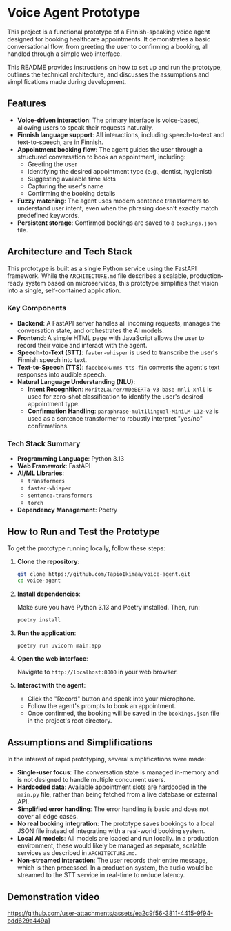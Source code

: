 # Voice Agent Prototype

This project is a functional prototype of a Finnish-speaking voice agent designed for booking healthcare appointments. It demonstrates a basic conversational flow, from greeting the user to confirming a booking, all handled through a simple web interface.

This README provides instructions on how to set up and run the prototype, outlines the technical architecture, and discusses the assumptions and simplifications made during development.

## Features

- **Voice-driven interaction**: The primary interface is voice-based, allowing users to speak their requests naturally.
- **Finnish language support**: All interactions, including speech-to-text and text-to-speech, are in Finnish.
- **Appointment booking flow**: The agent guides the user through a structured conversation to book an appointment, including:
    - Greeting the user
    - Identifying the desired appointment type (e.g., dentist, hygienist)
    - Suggesting available time slots
    - Capturing the user's name
    - Confirming the booking details
- **Fuzzy matching**: The agent uses modern sentence transformers to understand user intent, even when the phrasing doesn't exactly match predefined keywords.
- **Persistent storage**: Confirmed bookings are saved to a `bookings.json` file.

## Architecture and Tech Stack

This prototype is built as a single Python service using the FastAPI framework. While the `ARCHITECTURE.md` file describes a scalable, production-ready system based on microservices, this prototype simplifies that vision into a single, self-contained application.

### Key Components

- **Backend**: A FastAPI server handles all incoming requests, manages the conversation state, and orchestrates the AI models.
- **Frontend**: A simple HTML page with JavaScript allows the user to record their voice and interact with the agent.
- **Speech-to-Text (STT)**: `faster-whisper` is used to transcribe the user's Finnish speech into text.
- **Text-to-Speech (TTS)**: `facebook/mms-tts-fin` converts the agent's text responses into audible speech.
- **Natural Language Understanding (NLU)**:
    - **Intent Recognition**: `MoritzLaurer/mDeBERTa-v3-base-mnli-xnli` is used for zero-shot classification to identify the user's desired appointment type.
    - **Confirmation Handling**: `paraphrase-multilingual-MiniLM-L12-v2` is used as a sentence transformer to robustly interpret "yes/no" confirmations.

### Tech Stack Summary

- **Programming Language**: Python 3.13
- **Web Framework**: FastAPI
- **AI/ML Libraries**:
    - `transformers`
    - `faster-whisper`
    - `sentence-transformers`
    - `torch`
- **Dependency Management**: Poetry

## How to Run and Test the Prototype

To get the prototype running locally, follow these steps:

1.  **Clone the repository**:

    ```bash
    git clone https://github.com/TapioIkimaa/voice-agent.git
    cd voice-agent
    ```

2.  **Install dependencies**:

    Make sure you have Python 3.13 and Poetry installed. Then, run:

    ```bash
    poetry install
    ```

3.  **Run the application**:

    ```bash
    poetry run uvicorn main:app
    ```

4.  **Open the web interface**:

    Navigate to `http://localhost:8000` in your web browser.

5.  **Interact with the agent**:

    - Click the "Record" button and speak into your microphone.
    - Follow the agent's prompts to book an appointment.
    - Once confirmed, the booking will be saved in the `bookings.json` file in the project's root directory.

## Assumptions and Simplifications

In the interest of rapid prototyping, several simplifications were made:

- **Single-user focus**: The conversation state is managed in-memory and is not designed to handle multiple concurrent users.
- **Hardcoded data**: Available appointment slots are hardcoded in the `main.py` file, rather than being fetched from a live database or external API.
- **Simplified error handling**: The error handling is basic and does not cover all edge cases.
- **No real booking integration**: The prototype saves bookings to a local JSON file instead of integrating with a real-world booking system.
- **Local AI models**: All models are loaded and run locally. In a production environment, these would likely be managed as separate, scalable services as described in `ARCHITECTURE.md`.
- **Non-streamed interaction**: The user records their entire message, which is then processed. In a production system, the audio would be streamed to the STT service in real-time to reduce latency.

## Demonstration video

https://github.com/user-attachments/assets/ea2c9f56-3811-4415-9f94-bdd629a449a1
